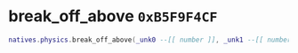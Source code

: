 # break_off_above `0xB5F9F4CF`

```lua
natives.physics.break_off_above(_unk0 --[[ number ]], _unk1 --[[ number ]])
```